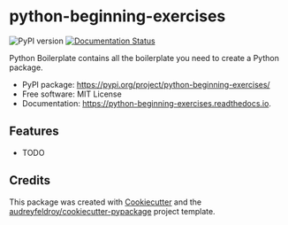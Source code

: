 # python-beginning-exercises

![PyPI version](https://img.shields.io/pypi/v/python-beginning-exercises.svg)
[![Documentation Status](https://readthedocs.org/projects/python-beginning-exercises/badge/?version=latest)](https://python-beginning-exercises.readthedocs.io/en/latest/?version=latest)

Python Boilerplate contains all the boilerplate you need to create a Python package.

* PyPI package: https://pypi.org/project/python-beginning-exercises/
* Free software: MIT License
* Documentation: https://python-beginning-exercises.readthedocs.io.

## Features

* TODO

## Credits

This package was created with [Cookiecutter](https://github.com/audreyfeldroy/cookiecutter) and the [audreyfeldroy/cookiecutter-pypackage](https://github.com/audreyfeldroy/cookiecutter-pypackage) project template.
